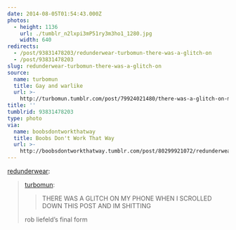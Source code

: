```yaml
---
date: 2014-08-05T01:54:43.000Z
photos:
  - height: 1136
    url: ./tumblr_n2lxpi3mP51ry3m3ho1_1280.jpg
    width: 640
redirects:
  - /post/93831478203/redunderwear-turbomun-there-was-a-glitch-on
  - /post/93831478203
slug: redunderwear-turbomun-there-was-a-glitch-on
source:
  name: turbomun
  title: Gay and warlike
  url: >-
    http://turbomun.tumblr.com/post/79924021480/there-was-a-glitch-on-my-phone-when-i-scrolled
title: ''
tumblrid: 93831478203
type: photo
via:
  name: boobsdontworkthatway
  title: Boobs Don't Work That Way
  url: >-
    http://boobsdontworkthatway.tumblr.com/post/80299921072/redunderwear-turbomun-there-was-a-glitch-on
---
```

<p><a class="tumblr_blog" href="http://redunderwear.tumblr.com/post/80176948778">redunderwear</a>:</p>
<blockquote>
<p><a class="tumblr_blog" href="http://turbomun.tumblr.com/post/79924021480/there-was-a-glitch-on-my-phone-when-i-scrolled">turbomun</a>:</p>
<blockquote>
<p>THERE WAS A GLITCH ON MY PHONE WHEN I SCROLLED DOWN THIS POST AND IM SHITTING</p>
</blockquote>
<p>rob liefeld’s final form</p>
</blockquote>
